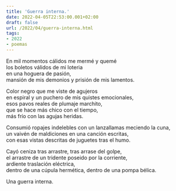 ```yaml
---
title: 'Guerra interna.'
date: 2022-04-05T22:53:00.001+02:00
draft: false
url: /2022/04/guerra-interna.html
tags: 
- 2022
- poemas
---
```


En mil momentos cálidos me mermé y quemé  
los boletos válidos de mi loteria  
en una hoguera de pasión,  
mansión de mis demonios y prisión de mis lamentos.  

Color negro que me viste de agujeros  
en espiral y un puchero de mis quistes emocionales,  
esos pavos reales de plumaje marchito,  
que se hace más chico con el tiempo,  
más frío con las agujas heridas.  

Consumió ropajes indelebles con un lanzallamas meciendo la cuna,  
un vaivén de maldiciones en una canción escritas,  
con esas vistas descritas de juguetes tras el humo.  

Cayó ceniza tras arrastre, tras arrase del golpe,  
el arrastre de un tridente poseido por la corriente,  
ardiente traslación eléctrica,  
dentro de una cúpula hermética, dentro de una pompa bélica.  

Una guerra interna.  